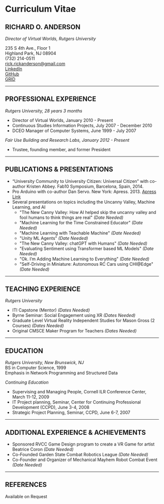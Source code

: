 # Curriculum Vitae
## RICHARD O. ANDERSON
_Director of Virtual Worlds, Rutgers University_

235 S 4th Ave., Floor 1  
Highland Park, NJ 08904  
(732) 214-0511  
rick.rickanderson@gmail.com  
[LinkedIn](www.linkedin.com/in/rickanderson-4930741)  
[GitHub](github.com/ricklon)  
[GRID](tlt.rutgers.edu/grid)

---

## PROFESSIONAL EXPERIENCE

_Rutgers University, 28 years 3 months_
- Director of Virtual Worlds, January 2010 - Present
- Continuous Studies Information Projects, July 2007 - December 2010
- DCEO Manager of Computer Systems, June 1999 - July 2007

_Fair Use Building and Research Labs, January 2012 - Present_
- Trustee, founding member, and former President

---

## PUBLICATIONS & PRESENTATIONS

- “University Community to University Citizen: Universal Citizen” with co-author Kristen Abbey. Fab10 Symposium, Barcelona, Spain, 2014.
- Pro Arduino with co-author Dan Servo. New York: Apress. 2013. [Apress Link](http://www.apress.com/9781430239390)
- Several presentations on topics including the Uncanny Valley, Machine Learning, and AI
  - "The New Canny Valley: How AI helped skip the uncanny valley and fool humans to think things are real" _(Date Needed)_
  - "Machine Learning for the Time Constrained Educator" _(Date Needed)_
  - "Machine Learning with Teachable Machine" _(Date Needed)_
  - "Unity ML Agents" _(Date Needed)_
  - "The New Canny Valley: chatGPT with Humans" _(Date Needed)_
  - "Evaluating Sentiment using Transformer based ML Models" _(Date Needed)_
  - "Ok. I’m Adding Machine Learning to Everything" _(Date Needed)_
  - "Self-Driving in Miniature: Autonomous RC Cars using CHI@Edge" _(Date Needed)_

---

## TEACHING EXPERIENCE

_Rutgers University_
- ITI Capstone (Mentor) _(Dates Needed)_
- Byrne Seminar: Social Engagement using XR _(Dates Needed)_
- Graduate Level Virtual Reality Independent Studies for Mason Gross (2 Courses) _(Dates Needed)_
- Original CMSCE Maker Program for Teachers _(Dates Needed)_

---

## EDUCATION

_Rutgers University, New Brunswick, NJ_  
BS in Computer Science, 1999  
Emphasis in Network Programming and Structured Data  

_Continuing Education_
- Supervising and Managing People, Cornell ILR Conference Center, March 11-12, 2009
- IT Project planning, Seminar, Center for Continuing Professional Development (CCPD), June 3-4, 2008
- Strategic Project Planning, Seminar, CCPD, June 6-7, 2007

---

## ADDITIONAL EXPERIENCE & ACHIEVEMENTS

- Sponsored RVCC Game Design program to create a VR Game for artist Beatrice Coron _(Date Needed)_
- Co-Founded Garden State Combat Robotics League _(Date Needed)_
- Co-Founder and Organizer of Mechanical Mayhem Robot Combat Event _(Date Needed)_

---

## REFERENCES
Available on Request

